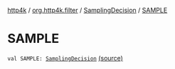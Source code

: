 [http4k](../../index.md) / [org.http4k.filter](../index.md) / [SamplingDecision](index.md) / [SAMPLE](./-s-a-m-p-l-e.md)

# SAMPLE

`val SAMPLE: `[`SamplingDecision`](index.md) [(source)](https://github.com/http4k/http4k/blob/master/http4k-core/src/main/kotlin/org/http4k/filter/ZipkinTraces.kt#L24)
